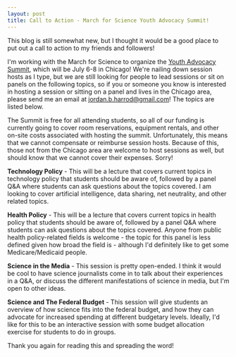 ```yaml
---
layout: post
title: Call to Action - March for Science Youth Advocacy Summit!
---
```


This blog is still somewhat new, but I thought it would be a good place to put out a call to action to my friends and followers!

I'm working with the March for Science to organize the [Youth Advocacy Summit](http://www.marchforscience.com/studentsummit), which
will be July 6-8 in Chicago! We're nailing down session hosts as I type, but we are still looking for people to lead sessions or sit on panels 
on the following topics, so if you or someone you know is interested in hosting a session or sitting on a panel and lives in the Chicago area, please send me an 
email at jordan.b.harrod@gmail.com! The topics are listed below. 

The Summit is free for all attending students, so all of our funding is currently going to cover room reservations, equipment rentals, 
and other on-site costs associated with hosting the summit. Unfortunately, this means that we cannot compensate or reimburse session hosts. 
Because of this, those not from the Chicago area are welcome to host sessions as well, but should know that we cannot 
cover their expenses. Sorry!

**Technology Policy** - This will be a lecture that covers current topics in technology policy that students should be aware of, followed by a 
panel Q&A where students can ask questions about the topics covered. I am looking to cover artificial intelligence, data sharing, net neutrality, 
and other related topics.

**Health Policy** - This will be a lecture that covers current topics in health policy that students should be aware of, followed by a 
panel Q&A where students can ask questions about the topics covered. Anyone from public health policy-related fields is welcome - the topic for this 
panel is less defined given how broad the field is - although I'd definitely like to get some Medicare/Medicaid people. 

**Science in the Media** - This session is pretty open-ended. I think it would be cool to have science journalists come in to talk about their 
experiences in a Q&A, or discuss the different manifestations of science in media, but I'm open to other ideas. 

**Science and The Federal Budget**  - This session will give students an overview of how science fits into the federal budget, and how they can 
advocate for increased spending at different budgetary levels. Ideally, I'd like for this to be an interactive session with some budget allocation 
exercise for students to do in groups. 


Thank you again for reading this and spreading the word! 
